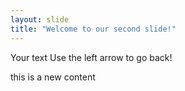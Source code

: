 ```yaml
---
layout: slide
title: "Welcome to our second slide!"
---
```

Your text
Use the left arrow to go back!

this is a new content